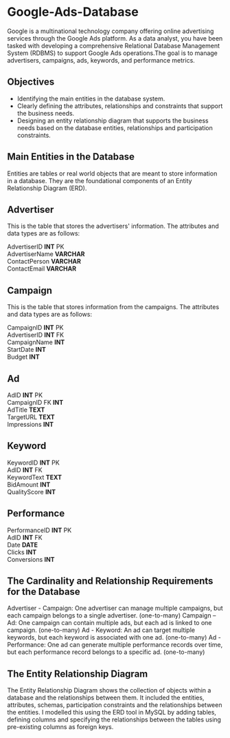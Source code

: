 # Google-Ads-Database
Google is a multinational technology company offering online advertising services through the Google Ads platform. As a data analyst, you have been tasked with developing a comprehensive Relational Database Management System (RDBMS) to support Google Ads operations.The goal is to manage advertisers, campaigns, ads, keywords, and performance metrics.

## Objectives
* Identifying the main entities in the database system.
* Clearly defining the attributes, relationships and constraints that support the business needs.
* Designing an entity relationship diagram that supports the business needs based on the database entities, relationships and
participation constraints.


## Main Entities in the Database
Entities are tables or real world objects that are meant to store information in a database. They are the foundational components of an Entity Relationship Diagram (ERD). 

## Advertiser
This is the table that stores the advertisers' information. The attributes and data types are as follows: <br>

AdvertiserID **INT**  PK  <br> 
AdvertiserName  **VARCHAR** <br>
ContactPerson **VARCHAR** <br>
ContactEmail  **VARCHAR** <br>

## Campaign
This is the table that stores information from the campaigns. The attributes and data types are as follows: <br>

CampaignID **INT** PK <br>
AdvertiserID **INT**  FK <br>
CampaignName **INT** <br>
StartDate **INT** <br>
Budget **INT** <br>

## Ad

AdID **INT** PK <br>
CampaignID  FK **INT** <br>
AdTitle **TEXT** <br>
TargetURL **TEXT** <br>
Impressions **INT** <br>

## Keyword
KeywordID **INT** PK <br>
AdID **INT**  FK <br>
KeywordText **TEXT** <br>
BidAmount **INT** <br>
QualityScore **INT** <br>

## Performance

PerformanceID **INT** PK  <br>
AdID **INT**  FK <br>
Date **DATE** <br>
Clicks **INT** <br>
Conversions **INT** <br>


## The Cardinality and Relationship Requirements for the Database
Advertiser - Campaign: One advertiser can manage multiple campaigns, but each campaign belongs to a single advertiser.  (one-to-many)
Campaign – Ad: One campaign can contain multiple ads, but each ad is linked to one campaign.  (one-to-many)
Ad - Keyword: An ad can target multiple keywords, but each keyword is associated with one ad.  (one-to-many)
Ad - Performance: One ad can generate multiple performance records over time, but each performance record belongs to a specific ad. (one-to-many)


## The Entity Relationship Diagram
The Entity Relationship Diagram shows the collection of objects within a database and the relationships between them. It included the entities, attributes, schemas, participation constraints and the relationships between the entities. I modelled this using the ERD tool in MySQL by adding tables, defining columns and specifying the relationships between the tables
using pre-existing columns as foreign keys.






